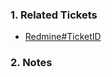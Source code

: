 ### 1. Related Tickets

- [Redmine#TicketID](https://edu-redmine.sun-asterisk.vn/issues/xxx)

### 2. Notes
